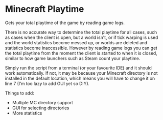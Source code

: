 # Minecraft Playtime
Gets your total playtime of the game by reading game logs.

There is no accurate way to determine the total playtime for all cases, such as cases when the client is open, but a world isn't, or if tick warping is used and the world statistics become messed up, or worlds are deleted and statistics become inaccessible. However by reading game logs you can get the total playtime from the moment the client is started to when it is closed, similar to how game launchers such as Steam count your playtime.

Simply run the script from a terminal (or your favourite IDE) and it should work automatically. If not, it may be because your Minecraft directory is not installed in the default location, which means you will have to change it on line 7 (I'm too lazy to add GUI yet so DIY).

Things to add:
- Multiple MC directory support
- GUI for selecting directories
- More statistics
